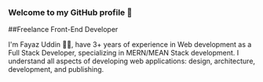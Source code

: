 ### Welcome to my GitHub profile 👋

##Freelance Front-End Developer

I'm Fayaz Uddin 👨‍💻, have 3+ years of experience in Web development as a Full Stack Developer, specializing in MERN/MEAN Stack development. I understand all aspects of developing web applications: design, architecture, development, and publishing.
